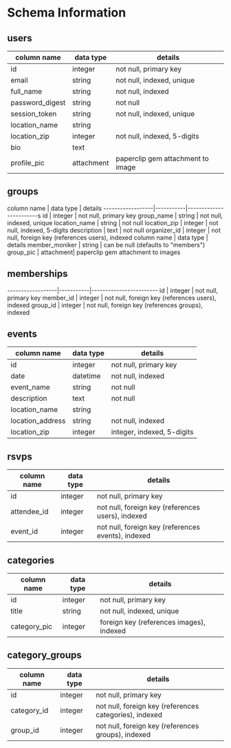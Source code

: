 # Schema Information

## users
column name       | data type | details
------------------|-----------|------------------------
id                | integer   | not null, primary key
email             | string    | not null, indexed, unique
full_name         | string    | not null, indexed
password_digest   | string    | not null
session_token     | string    | not null, indexed, unique
location_name     | string    |
location_zip      | integer   | not null, indexed, 5-digits
bio               | text      |
profile_pic       | attachment| paperclip gem attachment to image

## groups
column name       | data type | details
------------------|-----------|------------------------s
id                | integer   | not null, primary key
group_name        | string    | not null, indexed, unique
location_name     | string    | not null
location_zip      | integer   | not null, indexed, 5-digits
description       | text      | not null
organizer_id      | integer   | not null, foreign key (references users), indexed
column name       | data type | details
member_moniker    | string    | can be null (defaults to "members")
group_pic         | attachment| paperclip gem attachment to images

## memberships     
------------------|-----------|------------------------
id                | integer   | not null, primary key
member_id         | integer   | not null, foreign key (references users), indexed
group_id          | integer   | not null, foreign key (references groups), indexed

## events
column name       | data type | details
------------------|-----------|------------------------
id                | integer   | not null, primary key
date              | datetime  | not null, indexed
event_name        | string    | not null
description       | text      | not null
location_name     | string    |
location_address  | string    | not null, indexed
location_zip      | integer   | integer, indexed, 5-digits

## rsvps
column name       | data type | details
------------------|-----------|------------------------
id                | integer   | not null, primary key
attendee_id       | integer   | not null, foreign key (references users), indexed
event_id          | integer   | not null, foreign key (references events), indexed

## categories
column name       | data type | details
------------------|-----------|------------------------
id                | integer   | not null, primary key
title             | string    | not null, indexed, unique
category_pic      | integer   | foreign key (references images), indexed

## category_groups
column name       | data type | details
------------------|-----------|------------------------
id                | integer   | not null, primary key
category_id       | integer   | not null, foreign key (references categories), indexed
group_id          | integer   | not null, foreign key (references groups), indexed
